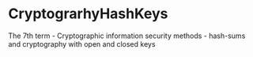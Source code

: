 # CryptograrhyHashKeys
The 7th term - Cryptographic information security methods - hash-sums and cryptography with open and closed keys

